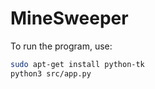 # MineSweeper

To run the program, use:

```bash
sudo apt-get install python-tk
python3 src/app.py
```
